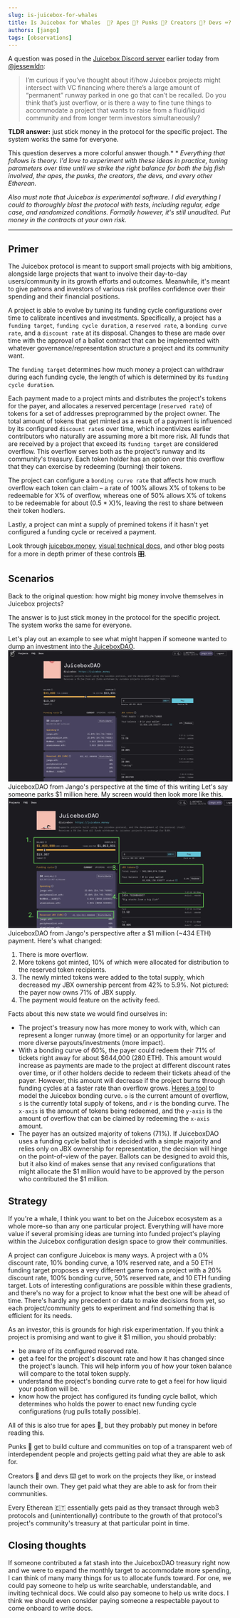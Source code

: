 ```yaml
---
slug: is-juicebox-for-whales
title: Is Juicebox for Whales  🐋? Apes 🦧? Punks 👾? Creators 🎨? Devs ⌨️? Every Etherean 🇪🇹?
authors: [jango]
tags: [observations]
---
```


A question was posed in the [Juicebox Discord server](https://discord.gg/2K5Cs7e76K) earlier today from [@jessewldn](https://twitter.com/jessewldn):

> I’m curious if you’ve thought about if/how Juicebox projects might intersect with VC financing where there’s a large amount of “permanent” runway parked in one go that can’t be recalled. Do you think that’s just overflow, or is there a way to fine tune things to accommodate a project that wants to raise from a fluid/liquid community and from longer term investors simultaneously?

**TLDR answer:** just stick money in the protocol for the specific project. The system works the same for everyone.

This question deserves a more colorful answer though.*
*
*Everything that follows is theory. I'd love to experiment with these ideas in practice, tuning parameters over time until we strike the right balance for both the big fish involved, the apes, the punks, the creators, the devs, and every other Etherean.*

*Also must note that Juicebox is experimental software. I did everything I could to thoroughly blast the protocol with tests, including regular, edge case, and randomized conditions. Formally however, it's still unaudited. Put money in the contracts at your own risk.*

---

## Primer

The Juicebox protocol is meant to support small projects with big ambitions, alongside large projects that want to involve their day-to-day users/community in its growth efforts and outcomes. Meanwhile, it's meant to give patrons and investors of various risk profiles confidence over their spending and their financial positions.

A project is able to evolve by tuning its funding cycle configurations over time to calibrate incentives and investments. Specifically, a project has a `funding target`, `funding cycle duration`, a `reserved rate`, a `bonding curve rate`, and a `discount rate` at its disposal. Changes to these are made over time with the approval of a ballot contract that can be implemented with whatever governance/representation structure a project and its community want.

The `funding target` determines how much money a project can withdraw during each funding cycle, the length of which is determined by its `funding cycle duration`.

Each payment made to a project mints and distributes the project's tokens for the payer, and allocates a reserved percentage (`reserved rate`) of tokens for a set of addresses preprogrammed by the project owner. The total amount of tokens that get minted as a result of a payment is influenced by its configured `discount rate`s over time, which incentivizes earlier contributors who naturally are assuming more a bit more risk. All funds that are received by a project that exceed its `funding target` are considered overflow. This overflow serves both as the project's runway and its community's treasury. Each token holder has an option over this overflow that they can exercise by redeeming (burning) their tokens.

The project can configure a `bonding curve rate` that affects how much overflow each token can claim – a rate of 100% allows X% of tokens to be redeemable for X% of overflow, whereas one of 50% allows X% of tokens to be redeemable for about (0.5 * X)%, leaving the rest to share between their token hodlers.

Lastly, a project can mint a supply of premined tokens if it hasn't yet configured a funding cycle or received a payment.

Look through [juicebox.money](https://juicebox.money), [visual technical docs](https://www.figma.com/file/dHsQ7Bt3ryXbZ2sRBAfBq5/Fluid-Dynamics?node-id=0%3A1), and other blog posts for a more in depth primer of these controls 🎛.

## Scenarios

Back to the original question: how might big money involve themselves in Juicebox projects?

The answer is to just stick money in the protocol for the specific project. The system works the same for everyone.

Let's play out an example to see what might happen if someone wanted to dump an investment into the [JuiceboxDAO](https://juicebox.money/#/p/juicebox).
![](image-9.webp)JuiceboxDAO from Jango's perspective at the time of this writing
Let's say someone parks $1 million here. My screen would then look more like this.
![](Frame-1-6.webp)JuiceboxDAO from Jango's perspective after a $1 million (~434 ETH) payment.
Here's what changed:

1. There is more overflow.
2. More tokens got minted, 10% of which were allocated for distribution to the reserved token recipients.
3. The newly minted tokens were added to the total supply, which decreased my JBX ownership percent from 42% to 5.9%.
Not pictured: the payer now owns 71% of JBX supply.
4. The payment would feature on the activity feed.

Facts about this new state we would find ourselves in:

- The project's treasury now has more money to work with, which can represent a longer runway (more time) or an opportunity for larger and more diverse payouts/investments (more impact).
- With a bonding curve of 60%, the payer could redeem their 71% of tickets right away for about $644,000 (280 ETH). This amount would increase as payments are made to the project at different discount rates over time, or if other holders decide to redeem their tickets ahead of the payer. However, this amount will decrease if the project burns through funding cycles at a faster rate than overflow grows.
[Heres a tool](https://www.desmos.com/calculator/sp9ru6zbpk) to model the Juicebox bonding curve. `o` is the current amount of overflow, `s` is the currently total supply of tokens, and `r` is the bonding curve. The `x-axis` is the amount of tokens being redeemed, and the `y-axis` is the amount of overflow that can be claimed by redeeming the `x-axis` amount.
- The payer has an outsized majority of tokens (71%). If JuiceboxDAO uses a funding cycle ballot that is decided with a simple majority and relies only on JBX ownership for representation, the decision will hinge on the point-of-view of the payer. Ballots can be designed to avoid this, but it also kind of makes sense that any revised configurations that might allocate the $1 million would have to be approved by the person who contributed the $1 million.

## Strategy

If you're a whale, I think you want to bet on the Juicebox ecosystem as a whole more-so than any one particular project. Everything will have more value if several promising ideas are turning into funded project's playing within the Juicebox configuration design space to grow their communities.

A project can configure Juicebox is many ways. A project with a 0% discount rate, 10% bonding curve, a 10% reserved rate, and a 50 ETH funding target proposes a very different game from a project with a 20% discount rate, 100% bonding curve, 50% reserved rate, and 10 ETH funding target. Lots of interesting configurations are possible within these gradients, and there's no way for a project to know what the best one will be ahead of time. There's hardly any precedent or data to make decisions from yet, so each project/community gets to experiment and find something that is efficient for its needs.

As an investor, this is grounds for high risk experimentation. If you think a project is promising and want to give it $1 million, you should probably:

- be aware of its configured reserved rate.
- get a feel for the project's discount rate and how it has changed since the project's launch. This will help inform you of how your token balance will compare to the total token supply.
- understand the project's bonding curve rate to get a feel for how liquid your position will be.
- know how the project has configured its funding cycle ballot, which determines who holds the power to enact new funding cycle configurations (rug pulls totally possible).

All of this is also true for apes 🦧, but they probably put money in before reading this.

Punks 👾 get to build culture and communities on top of a transparent web of interdependent people and projects getting paid what they are able to ask for.

Creators 🎨 and devs ⌨️ get to work on the projects they like, or instead launch their own. They get paid what they are able to ask for from their communities.

Every Etherean 🇪🇹 essentially gets paid as they transact through web3 protocols and (unintentionally) contribute to the growth of that protocol's project's community's treasury at that particular point in time.

## Closing thoughts

If someone contributed a fat stash into the JuiceboxDAO treasury right now and we were to expand the monthly target to accommodate more spending, I can think of many many things for us to allocate funds toward. For one, we could pay someone to help us write searchable, understandable, and inviting technical docs. We could also pay someone to help us write docs. I think we should even consider paying someone a respectable payout to come onboard to write docs.
